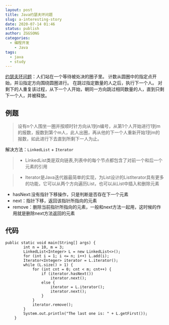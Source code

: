 ```yaml
---
layout: post
title: Java约瑟夫环问题
slug: a-interesting-story
date: 2020-07-14 01:46
status: publish
author: ZGGSONG
categories: 
  - 编程开发
    - Java
tags: 
  - java
  - study
---
```


[约瑟夫环问题](https://zh.wikipedia.org/wiki/%E7%BA%A6%E7%91%9F%E5%A4%AB%E6%96%AF%E9%97%AE%E9%A2%98)：人们站在一个等待被处决的圈子里。 计数从圆圈中的指定点开始，并沿指定方向围绕圆圈进行。 在跳过指定数量的人之后，执行下一个人。 对剩下的人重复该过程，从下一个人开始，朝同一方向跳过相同数量的人，直到只剩下一个人，并被释放。

## 例题

> 设有n个人围坐一圈并按顺时针方向从1到n编号，从第1个人开始进行1到m的报数，报数到第个m人，此人出圈，再从他的下一个人重新开始1到m的报数，如此进行下去直到所剩下一人为止。

解决方法：`LinkedList` + `Iterator `

> - LinkedList类是双向链表,列表中的每个节点都包含了对前一个和后一个元素的引用
  

> - Iterator是Java迭代器最简单的实现，为List设计的ListIterator具有更多的功能，它可以从两个方向遍历List，也可以从List中插入和删除元素
  - hasNext:没有指针下移操作，只是判断是否存在下一个元素
  - next：指针下移，返回该指针所指向的元素
  - remove：删除当前指针所指向的元素，一般和next方法一起用，这时候的作用就是删除next方法返回的元素

## 代码

```
public static void main(String[] args) {
        int n = 10, m = 3;
        LinkedList<Integer> L = new LinkedList<>();
        for (int i = 1; i <= n; i++) L.add(i);
        Iterator<Integer> iterator = L.iterator();
        while (L.size() > 1) {
            for (int cnt = 0; cnt < m; cnt++) {
                if (iterator.hasNext())
                    iterator.next();
                else {
                    iterator = L.iterator();
                    iterator.next();
                }
            }
            iterator.remove();
        }
        System.out.println("The last one is: " + L.getFirst());
    }
```